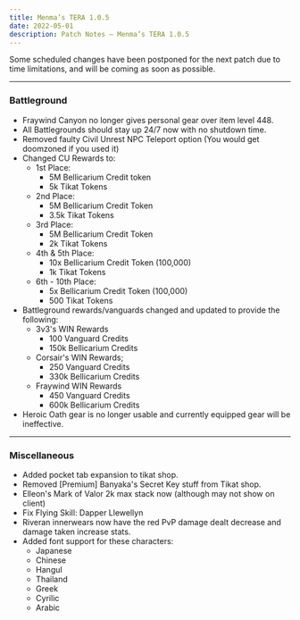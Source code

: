 ```yaml
---
title: Menma’s TERA 1.0.5
date: 2022-05-01
description: Patch Notes – Menma’s TERA 1.0.5   
---
```

Some scheduled changes have been postponed for the next patch due to time limitations, and will be coming as soon as possible.
<hr/>

### Battleground
- Fraywind Canyon no longer gives personal gear over item level 448.
- All Battlegrounds should stay up 24/7 now with no shutdown time.
- Removed faulty Civil Unrest NPC Teleport option (You would get doomzoned if you used it)
- Changed CU Rewards to:
  - 1st Place:
    - 5M Bellicarium Credit token
    - 5k Tikat Tokens
  - 2nd Place:
    - 5M Bellicarium Credit Token
    - 3.5k Tikat Tokens
  - 3rd Place:
    - 5M Bellicarium Credit Token
    - 2k Tikat Tokens
  - 4th & 5th Place:
    - 10x Bellicarium Credit Token (100,000)
    - 1k Tikat Tokens   
  - 6th - 10th Place:
    - 5x Bellicarium Credit Token (100,000)
    - 500 Tikat Tokens   
- Battleground rewards/vanguards changed and updated to provide the following:
  - 3v3's WIN Rewards
    - 100 Vanguard Credits
    - 150k Bellicarium Credits 
  - Corsair's WIN Rewards;
    - 250 Vanguard Credits
    - 330k Bellicarium Credits    
  - Fraywind WIN Rewards
    - 450 Vanguard Credits
    - 600k Bellicarium Credits   
- Heroic Oath gear is no longer usable and currently equipped gear will be ineffective.         
        
<hr/>

### Miscellaneous
- Added pocket tab expansion to tikat shop.
- Removed [Premium] Banyaka's Secret Key stuff from Tikat shop.
- Elleon's Mark of Valor 2k max stack now (although may not show on client)
- Fix Flying Skill: Dapper Llewellyn
- Riveran innerwears now have the red PvP damage dealt decrease and damage taken increase stats.
- Added font support for these characters:
  - Japanese
  - Chinese
  - Hangul
  - Thailand
  - Greek
  - Cyrilic
  - Arabic